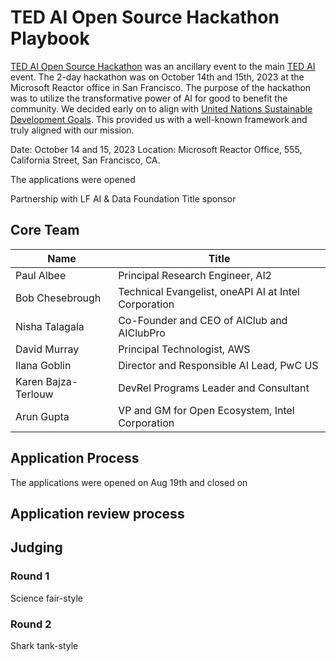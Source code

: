 # TED AI Open Source Hackathon Playbook

[TED AI Open Source Hackathon](https://www.ai-event.ted.com/hackathon) was an ancillary event to the main [TED AI](https://www.ai-event.ted.com/) event. The 2-day hackathon was on October 14th and 15th, 2023 at the Microsoft Reactor office in San Francisco. The purpose of the hackathon was to utilize the transformative power of AI for good to benefit the community. We decided early on to align with [United Nations Sustainable Development Goals](https://sdgs.un.org/goals). This provided us with a well-known framework and truly aligned with our mission.

Date: October 14 and 15, 2023
Location: Microsoft Reactor Office, 555, California Street, San Francisco, CA.

The applications were opened 

Partnership with LF AI & Data Foundation
Title sponsor

## Core Team

| Name | Title
| --- | ---
| Paul Albee | Principal Research Engineer, AI2
| Bob Chesebrough | Technical Evangelist, oneAPI AI at Intel Corporation	         
| Nisha Talagala | Co-Founder and CEO of AIClub and AIClubPro
| David Murray | Principal Technologist, AWS
| Ilana Goblin | Director and Responsible AI Lead, PwC US
| Karen Bajza-Terlouw | DevRel Programs Leader and Consultant
| Arun Gupta | VP and GM for Open Ecosystem, Intel Corporation

## Application Process

The applications were opened on Aug 19th and closed on 

## Application review process

## Judging

### Round 1

Science fair-style

### Round 2

Shark tank-style
